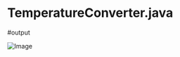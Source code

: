 # TemperatureConverter.java

#output

![Image](https://github.com/user-attachments/assets/341c1393-ea14-4264-8941-cf084849ee0b)
